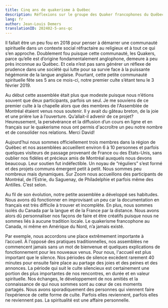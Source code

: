 ```yaml
---
title: Cinq ans de quakerisme à Québec
description: Réflexions sur le groupe des Quaker francophones du Québec
lang: fr
author: Jean-Louis Demers
translationID: 202402-5-ans-qc
---
```

Il fallait être un peu fou en 2018 pour penser à démarrer une communauté spirituelle dans un contexte social réfractaire au religieux et à tout ce qui s’en approche. Doublement fou puisque cette communauté, les Quakers, parce qu’elle est d’origine fondamentalement anglophone, demeure à peu près inconnue au Québec. Et cela n’est pas sans générer un réflexe de prudence dans une société qui lutte pour sa survie face à la puissante hégémonie de la langue anglaise. Pourtant, cette petite communauté spirituelle fête ses 5 ans ce mois-ci, notre premier culte s’étant tenu le 3 février 2019.

Au début cette assemblée était plus que modeste puisque nous n’étions souvent que deux participants, parfois un seul. Je me souviens de ce premier culte à la chapelle alors que des membres de l&#39;Assemblée de Montréal étaient venus nous soutenir. Il y avait du gâteau breton, de la joie  et une prière lue à l’ouverture. Qu’allait-il advenir de ce projet? Heureusement, la persévérance et la diffusion d’un cours en ligne et en français sur le quakerisme nous ont permis d&#39;accroître un peu notre nombre et de consolider nos relations. Merci David!

Aujourd’hui nous sommes officiellement trois membres dans la région de Québec et nos assemblées accueillent environ 6 à 10 personnes et parfois quelques visiteurs de passage provenant de France ou des Etats-Unis, sans oublier nos fidèles et précieux amis de Montréal auxquels nous devons beaucoup. Leur soutien fut indéfectible. Un noyau de “réguliers” s’est formé et des projets communs émergent petit à petit. Nous sommes peu nombreux mais dynamiques. Sur Zoom nous accueillons des participants de Montréal, de l’Estrie, du Saguenay, de Philadelphie et parfois même des Antilles. C’est selon.

Au fil de son évolution, notre petite assemblée a développé ses habitudes. Nous avons dû fonctionner en improvisant un peu car la documentation en français est très difficile à trouver et incomplète. En plus, nous sommes isolés du Canada par la langue et de la France par la distance. Nous avons alors dû personnaliser nos façons de faire et être créatifs puisque nous ne sommes liés à aucune tradition locale. Le quakerisme francophone au Canada, ni même en Amérique du Nord, n’a jamais existé.

Par exemple, nous accordons une place extrêmement importante à l’accueil. À l&#39;opposé des pratiques traditionnelles, nos assemblées ne commencent jamais sans un mot de bienvenue et quelques explications de fonctionnement pour les nouveaux venus. Pour nous, l&#39;accueil est plus important que le silence. Nos périodes de silence excèdent rarement 40 minutes pour ensuite faire place au partage des joies et des peines et des annonces. La période qui suit le culte silencieux est certainement une portion des plus importantes de nos rencontres, en durée et en valeur spirituelle. Nos échanges, le développement de nos amitiés et la connaissance de qui nous sommes sont au cœur de ces moments partagés. Nous avons sporadiquement des personnes qui viennent faire l’expérience de cette forme de culte. Parfois elles reviennent, parfois elles ne reviennent pas. La spiritualité est une affaire personnelle.

